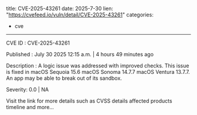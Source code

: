  
title: CVE-2025-43261
date: 2025-7-30
lien: "https://cvefeed.io/vuln/detail/CVE-2025-43261"
categories:
  - cve
---

CVE ID : CVE-2025-43261

Published :  July 30
2025
12:15 a.m. | 4 hours
49 minutes ago

Description : A logic issue was addressed with improved checks. This issue is fixed in macOS Sequoia 15.6
macOS Sonoma 14.7.7
macOS Ventura 13.7.7. An app may be able to break out of its sandbox.

Severity: 0.0 | NA

Visit the link for more details
such as CVSS details
affected products
timeline
and more...
